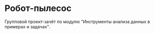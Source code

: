 # Робот-пылесос

Групповой проект-зачёт по модулю "Инструменты анализа данных в примерах и задачах".

